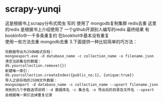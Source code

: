 # scrapy-yunqi
这是根据书上scrapy分布式爬虫 写的 使用了 mongodb复制集群 redis去重
这里的redis 是根据书上介绍使用了 一个github开源别人编写的redis 
最终结果 有bookInfo中一千多条重复的  在bookhot中基本没有重复  
使用一些方法去重 mongodb去重 
3.下面提供一种比较简单的巧方法：

    将数据导出为JSON格式存档：
    mongoexport.exe -d database_name -c collection_name -o filename.json
    清空当前集合的数据：
    db.yourcollection.remove({})
    新建唯一索引：
    db.yourcollection.createIndex({public_no:1}, {unique:true})
    导入之前存档的JSON文件数据：
    mongoimport -d database_name -c collection_name --upsert filename.json
    用到的几个参数选项说明：-d 数据库名 -c 集合名 -o 导出后的目录及文件名 --upsert 会根据唯一索引去掉重复记录

